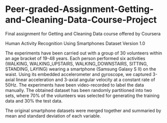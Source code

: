 # Peer-graded-Assignment-Getting-and-Cleaning-Data-Course-Project
Final assignment for Getting and Cleaning Data course offered by Coursera

Human Activity Recognition Using Smartphones Dataset
Version 1.0

The experiments have been carried out with a group of 30 volunteers within an age bracket of 19-48 years. Each person performed six activities (WALKING, WALKING_UPSTAIRS, WALKING_DOWNSTAIRS, SITTING, STANDING, LAYING) wearing a smartphone (Samsung Galaxy S II) on the waist. Using its embedded accelerometer and gyroscope, we captured 3-axial linear acceleration and 3-axial angular velocity at a constant rate of 50Hz. The experiments have been video-recorded to label the data manually. The obtained dataset has been randomly partitioned into two sets, where 70% of the volunteers was selected for generating the training data and 30% the test data. 

The original smartphone datasets were merged together and summaried by mean and standard deviation of each variable.
